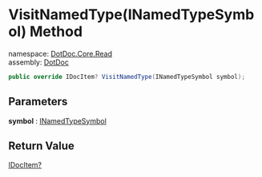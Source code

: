 ﻿# VisitNamedType\(INamedTypeSymbol\) Method

namespace: [DotDoc\.Core\.Read](../../DotDoc.Core.Read.md)<br />
assembly: [DotDoc](../../../DotDoc.md)



```csharp
public override IDocItem? VisitNamedType(INamedTypeSymbol symbol);
```

## Parameters

__symbol__ : [INamedTypeSymbol](https://docs.microsoft.com/dotnet/api/Microsoft.CodeAnalysis.INamedTypeSymbol)



## Return Value

[IDocItem?](../../../DotDoc/DotDoc.Core.Models/IDocItem.md)



